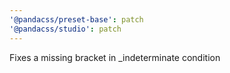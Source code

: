 ```yaml
---
'@pandacss/preset-base': patch
'@pandacss/studio': patch
---
```


Fixes a missing bracket in \_indeterminate condition
